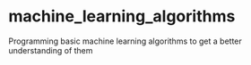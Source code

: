 # machine_learning_algorithms
Programming basic machine learning algorithms to get a better understanding of them 
